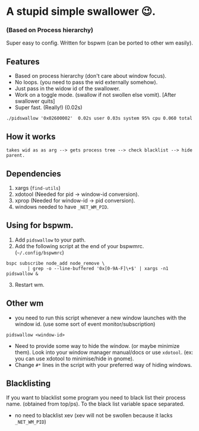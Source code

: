# A stupid simple swallower 😉.
### (Based on Process hierarchy)


Super easy to config. Written for bspwm (can be ported to other wm easily).

## Features
* Based on process hierarchy (don't care about window focus).
* No loops. (you need to pass the wid externally somehow).
* Just pass in the widow id of the swallower.
* Work on a toggle mode. (swallow if not swollen else vomit). [After swallower quits]
* Super fast. (Really!) (0.02s)
```
./pidswallow '0x02600002'  0.02s user 0.03s system 95% cpu 0.060 total
```

## How it works

```shell
takes wid as as arg --> gets process tree --> check blacklist --> hide parent.
```
## Dependencies
1) xargs (`find-utils`)
2) xdotool (Needed for pid -> window-id conversion).
3) xprop (Needed for window-id -> pid conversion).
4) windows needed to have `_NET_WM_PID`.

## Using for bspwm.

1) Add `pidswallow` to your path.
2) Add the following script at the end of your bspwmrc. (`~/.config/bspwmrc`)

```
bspc subscribe node_add node_remove \
        | grep -o --line-buffered '0x[0-9A-F]\+$' | xargs -n1 pidswallow &
```
3) Restart wm.

## Other wm
* you need to run this script whenever a new window launches with the window id.
(use some sort of event monitor/subscription)

```shell
pidswallow <window-id>
```

* Need to provide some way to hide the window. (or maybe minimize them).
Look into your window manager manual/docs or use `xdotool`. (ex: you can use xdotool to minimise/hide in gnome).
* Change `#*` lines in the script with your preferred way of hiding windows.

## Blacklisting
If you want to blacklist some program you need to black list their process name. (obtained from top/ps). To the black list variable space separated.
* no need to blacklist xev (xev will not be swollen because it lacks `_NET_WM_PID`)

